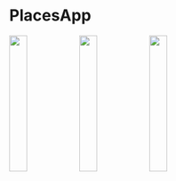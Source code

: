 # PlacesApp

<img src="https://github.com/esahin99/PlacesApp/blob/main/PlacesApp.gif" width="25%" height="25%" /><img src="https://github.com/esahin99/SwiftApps/blob/main/Reminder/photo1.png" width=25% height=25%><img src="https://github.com/esahin99/SwiftApps/blob/main/Reminder/photo2.png" width=25% height=25%>



